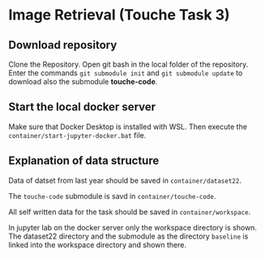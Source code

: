 # Image Retrieval (Touche Task 3)

## Download repository

Clone the Repository. Open git bash in the local folder of the repository. 
Enter the commands `git submodule init` and `git submodule update` to download
also the submodule **touche-code**.

## Start the local docker server

Make sure that Docker Desktop is installed with WSL. Then execute the 
`container/start-jupyter-docker.bat` file.

## Explanation of data structure

Data of datset from last year should be saved in `container/dataset22`.

The `touche-code` submodule is savd in `container/touche-code`.

All self written data for the task should be saved in `container/workspace`. 

In jupyter lab on the docker server only the workspace directory is shown. 
The dataset22 directory and the submodule as the directory `baseline` is 
linked into the workspace directory and shown there.

